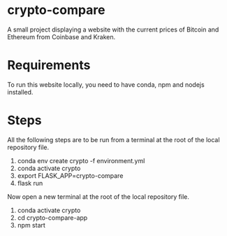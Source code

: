 # crypto-compare
A small project displaying a website with the current prices of Bitcoin and Ethereum from Coinbase and Kraken.

# Requirements
To run this website locally, you need to have conda, npm and nodejs installed.

# Steps
All the following steps are to be run from a terminal at the root of the local repository file.

1. conda env create crypto -f environment.yml
2. conda activate crypto
3. export FLASK_APP=crypto-compare 
4. flask run

Now open a new terminal at the root of the local repository file.

1. conda activate crypto
2. cd crypto-compare-app
3. npm start

